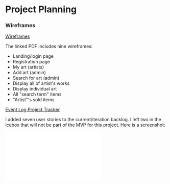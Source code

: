 # Project Planning

### Wireframes
[Wireframes](https://github.com/deonlee1125/liftoff-assignments/glass-shop-wireframes.pdf)

The linked PDF includes nine wireframes:
- Landing/login page
- Registration page
- My art (artists)
- Add art (admin)
- Search for art (admin)
- Display all of artist's works
- Display individual art
- All "search term" items
- "Artist"'s sold items

[Event Log Project Tracker](https://www.pivotaltracker.com/n/projects/2186450)

I added seven user stories to the current/iteration backlog. I left two in the icebox that will not be part of the MVP for this project. Here is a screenshot:

![Sprint 1 Stories](./sprint1-pivotal-tracker-screenshot.pdf)
